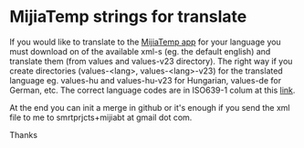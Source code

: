# MijiaTemp strings for translate

If you would like to translate to the [MijiaTemp app](https://play.google.com/store/apps/details?id=com.smrtprjcts.mijiabt) for your language you must download on of the available xml-s (eg. the default english) and translate them (from values and values-v23 directory). 
The right way if you create directories (values-\<lang\>, values-\<lang\>-v23) for the translated language eg. values-hu and values-hu-v23 for Hungarian, values-de for German, etc.
The correct language codes are in ISO639-1 colum at this [link](http://www.loc.gov/standards/iso639-2/php/code_list.php).
  
At the end you can init a merge in github or it's enough if you send the xml file to me to smrtprjcts+mijiabt at gmail dot com.

Thanks

